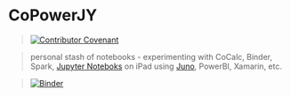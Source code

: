 # CoPowerJY 
 > [![Contributor Covenant](https://img.shields.io/badge/Contributor%20Covenant-v1.4%20adopted-ff69b4.svg)](code-of-conduct.md)

  > personal stash of notebooks - experimenting with CoCalc, Binder, Spark, [Jupyter Noteboks](https://github.com/jupyter/notebook) on iPad using [Juno](https://juno.sh/), PowerBI, Xamarin, etc.
 
 > [![Binder](https://mybinder.org/badge_logo.svg)](https://mybinder.org/v2/gh/indidatajones/MacGruff/fieldnotes) 
